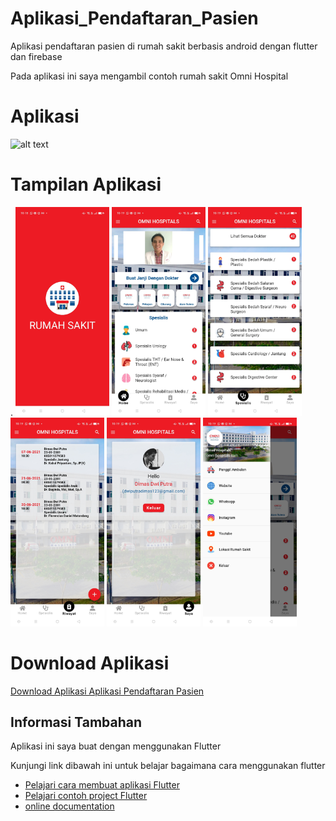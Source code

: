 # Aplikasi_Pendaftaran_Pasien

Aplikasi pendaftaran pasien di rumah sakit berbasis android dengan flutter dan firebase

Pada aplikasi ini saya mengambil contoh rumah sakit Omni Hospital

# Aplikasi
<img src="document/review/app.gif" alt="alt text" width="200"/>

# Tampilan Aplikasi

.
<img src="document/review/splash.jpg" alt="alt text" width="150"/>
<img src="document/review/home.jpg" alt="alt text" width="150"/>
<img src="document/review/spesialis.jpg" alt="alt text" width="150"/>
<img src="document/review/riwayat.jpg" alt="alt text" width="150"/>
<img src="document/review/profil.jpg" alt="alt text" width="150"/>
<img src="document/review/drawer.jpg" alt="alt text" width="150"/>

# Download Aplikasi
[Download Aplikasi Aplikasi Pendaftaran Pasien](https://drive.google.com/drive/folders/147jUPS0sZAXasuU1KPQKXJZ0DqJBjidE)

## Informasi Tambahan

Aplikasi ini saya buat dengan menggunakan Flutter

Kunjungi link dibawah ini untuk belajar bagaimana cara menggunakan flutter

- [Pelajari cara membuat aplikasi Flutter](https://flutter.dev/docs/get-started/codelab)
- [Pelajari contoh project Flutter](https://flutter.dev/docs/cookbook)
- [online documentation](https://flutter.dev/docs)
